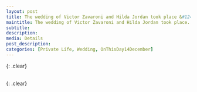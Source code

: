 ```yaml
---
layout: post
title: The wedding of Victor Zavaroni and Hilda Jordan took place &#124; 14 December 1961
maintitle: The wedding of Victor Zavaroni and Hilda Jordan took place.
subtitle: 
description: 
media: Details
post_description: 
categories: [Private Life, Wedding, OnThisDay14December]
---
```


<figure class="fig3">

</figure>

{: .clear}

<figure class="fig3">

</figure>

<br />{: .clear}

